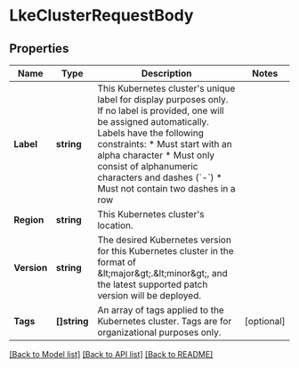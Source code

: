 # LkeClusterRequestBody

## Properties

Name | Type | Description | Notes
------------ | ------------- | ------------- | -------------
**Label** | **string** | This Kubernetes cluster&#39;s unique label for display purposes only. If no label is provided, one will be assigned automatically. Labels have the following constraints:   * Must start with an alpha character   * Must only consist of alphanumeric characters and dashes (&#x60;-&#x60;)   * Must not contain two dashes in a row  | 
**Region** | **string** | This Kubernetes cluster&#39;s location. | 
**Version** | **string** | The desired Kubernetes version for this Kubernetes cluster in the format of &amp;lt;major&amp;gt;.&amp;lt;minor&amp;gt;, and the latest supported patch version will be deployed.  | 
**Tags** | **[]string** | An array of tags applied to the Kubernetes cluster. Tags are for organizational purposes only.  | [optional] 

[[Back to Model list]](../README.md#documentation-for-models) [[Back to API list]](../README.md#documentation-for-api-endpoints) [[Back to README]](../README.md)


